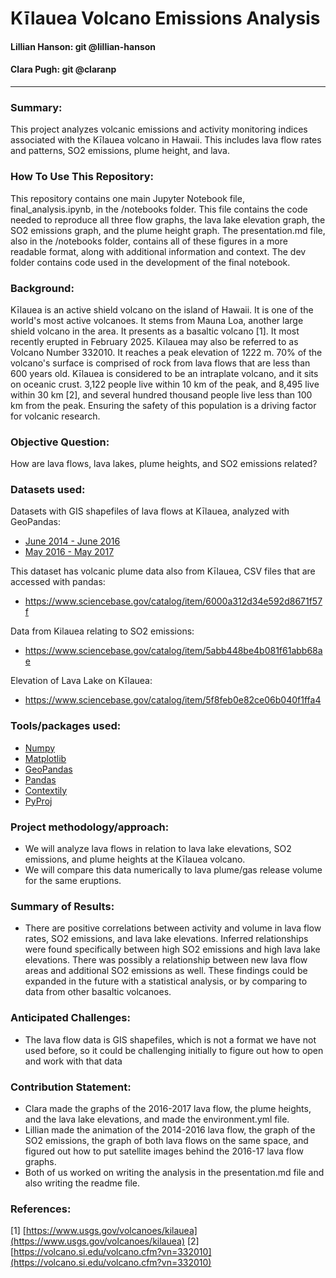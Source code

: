 # Kīlauea Volcano Emissions Analysis

#### Lillian Hanson: git @lillian-hanson
#### Clara Pugh: git @claranp
---

### Summary:
This project analyzes volcanic emissions and activity monitoring indices associated with the Kīlauea volcano in Hawaii. This includes lava flow rates and patterns, SO2 emissions, plume height, and lava.

### How To Use This Repository:
This repository contains one main Jupyter Notebook file, final_analysis.ipynb, in the /notebooks folder. This file contains the code needed to reproduce all three flow graphs, the lava lake elevation graph, the SO2 emissions graph, and the plume height graph. The presentation.md file, also in the /notebooks folder, contains all of these figures in a more readable format, along with additional information and context. The dev folder contains code used in the development of the final notebook. 

### Background:
Kīlauea is an active shield volcano on the island of Hawaii. It is one of the world's most active volcanoes. It stems from Mauna Loa, another large shield volcano in the area. It presents as a basaltic volcano [1]. It most recently erupted in February 2025. Kīlauea may also be referred to as Volcano Number 332010. It reaches a peak elevation of 1222 m. 70% of the volcano's surface is comprised of rock from lava flows that are less than 600 years old. Kīlauea is considered to be an intraplate volcano, and it sits on oceanic crust. 3,122 people live within 10 km of the peak, and 8,495 live within 30 km [2], and several hundred thousand people live less than 100 km from the peak. Ensuring the safety of this population is a driving factor for volcanic research. 

### Objective Question:
How are lava flows, lava lakes, plume heights, and SO2 emissions related?

### Datasets used:

Datasets with GIS shapefiles of lava flows at Kīlauea, analyzed with GeoPandas:
- [June 2014 - June 2016](https://www.sciencebase.gov/catalog/item/5cdd9871e4b029273746360f)
- [May 2016 - May 2017](https://www.sciencebase.gov/catalog/item/597230e4e4b0ec1a4885edc1)

This dataset has volcanic plume data also from Kīlauea, CSV files that are accessed with pandas: 
- https://www.sciencebase.gov/catalog/item/6000a312d34e592d8671f57f

Data from Kilauea relating to SO2 emissions: 
- https://www.sciencebase.gov/catalog/item/5abb448be4b081f61abb68ae

Elevation of Lava Lake on Kīlauea:
- https://www.sciencebase.gov/catalog/item/5f8feb0e82ce06b040f1ffa4

### Tools/packages used:
- [Numpy](https://numpy.org/)
- [Matplotlib](https://matplotlib.org/)
- [GeoPandas](https://geopandas.org/en/stable/)
- [Pandas](https://pandas.pydata.org/)
- [Contextily](https://contextily.readthedocs.io/en/latest/)
- [PyProj](https://pypi.org/project/pyproj/)

### Project methodology/approach:
- We will analyze lava flows in relation to lava lake elevations, SO2 emissions, and plume heights at the Kīlauea volcano. 
- We will compare this data numerically to lava plume/gas release volume for the same eruptions.

### Summary of Results:
- There are positive correlations between activity and volume in lava flow rates, SO2 emissions, and lava lake elevations. Inferred relationships were found specifically between high SO2 emissions and high lava lake elevations. There was possibly a relationship between new lava flow areas and additional SO2 emissions as well. These findings could be expanded in the future with a statistical analysis, or by comparing to data from other basaltic volcanoes.

### Anticipated Challenges:
- The lava flow data is GIS shapefiles, which is not a format we have not used before, so it could be challenging initially to figure out how to open and work with that data

### Contribution Statement:
- Clara made the graphs of the 2016-2017 lava flow, the plume heights, and the lava lake elevations, and made the environment.yml file.
- Lillian made the animation of the 2014-2016 lava flow, the graph of the SO2 emissions, the graph of both lava flows on the same space, and figured out how to put satellite images behind the 2016-17 lava flow graphs.
- Both of us worked on writing the analysis in the presentation.md file and also writing the readme file.

### References:
[1] [https://www.usgs.gov/volcanoes/kilauea](https://www.usgs.gov/volcanoes/kilauea)
[2] [https://volcano.si.edu/volcano.cfm?vn=332010](https://volcano.si.edu/volcano.cfm?vn=332010)
